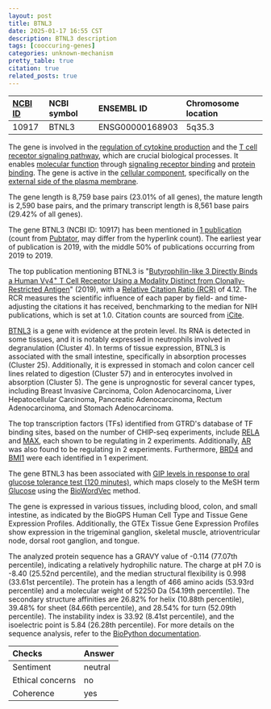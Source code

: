 ```yaml
---
layout: post
title: BTNL3
date: 2025-01-17 16:55 CST
description: BTNL3 description
tags: [cooccuring-genes]
categories: unknown-mechanism
pretty_table: true
citation: true
related_posts: true
---
```




| [NCBI ID](https://www.ncbi.nlm.nih.gov/gene/10917) | NCBI symbol | ENSEMBL ID | Chromosome location |
| :-------- | :------- | :-------- | :------- |
| 10917  | BTNL3 | ENSG00000168903 | 5q35.3 |



The gene is involved in the [regulation of cytokine production](https://amigo.geneontology.org/amigo/term/GO:0001817) and the [T cell receptor signaling pathway](https://amigo.geneontology.org/amigo/term/GO:0050852), which are crucial biological processes. It enables [molecular function](https://amigo.geneontology.org/amigo/term/GO:0003674) through [signaling receptor binding](https://amigo.geneontology.org/amigo/term/GO:0005102) and [protein binding](https://amigo.geneontology.org/amigo/term/GO:0005515). The gene is active in the [cellular component](https://amigo.geneontology.org/amigo/term/GO:0005575), specifically on the [external side of the plasma membrane](https://amigo.geneontology.org/amigo/term/GO:0009897).


The gene length is 8,759 base pairs (23.01% of all genes), the mature length is 2,590 base pairs, and the primary transcript length is 8,561 base pairs (29.42% of all genes).


The gene BTNL3 (NCBI ID: 10917) has been mentioned in [1 publication](https://pubmed.ncbi.nlm.nih.gov/?term=%22BTNL3%22) (count from [Pubtator](https://academic.oup.com/nar/article/47/W1/W587/5494727), may differ from the hyperlink count). The earliest year of publication is 2019, with the middle 50% of publications occurring from 2019 to 2019.


The top publication mentioning BTNL3 is "[Butyrophilin-like 3 Directly Binds a Human Vγ4<sup>+</sup> T Cell Receptor Using a Modality Distinct from Clonally-Restricted Antigen](https://pubmed.ncbi.nlm.nih.gov/31628053)" (2019), with a [Relative Citation Ratio (RCR)](https://journals.plos.org/plosbiology/article?id=10.1371/journal.pbio.1002541) of 4.12. The RCR measures the scientific influence of each paper by field- and time-adjusting the citations it has received, benchmarking to the median for NIH publications, which is set at 1.0. Citation counts are sourced from [iCite](https://icite.od.nih.gov).


[BTNL3](https://www.proteinatlas.org/ENSG00000168903-BTNL3) is a gene with evidence at the protein level. Its RNA is detected in some tissues, and it is notably expressed in neutrophils involved in degranulation (Cluster 4). In terms of tissue expression, BTNL3 is associated with the small intestine, specifically in absorption processes (Cluster 25). Additionally, it is expressed in stomach and colon cancer cell lines related to digestion (Cluster 57) and in enterocytes involved in absorption (Cluster 5). The gene is unprognostic for several cancer types, including Breast Invasive Carcinoma, Colon Adenocarcinoma, Liver Hepatocellular Carcinoma, Pancreatic Adenocarcinoma, Rectum Adenocarcinoma, and Stomach Adenocarcinoma.


The top transcription factors (TFs) identified from GTRD's database of TF binding sites, based on the number of CHIP-seq experiments, include [RELA](https://www.ncbi.nlm.nih.gov/gene/5970) and [MAX](https://www.ncbi.nlm.nih.gov/gene/4149), each shown to be regulating in 2 experiments. Additionally, [AR](https://www.ncbi.nlm.nih.gov/gene/367) was also found to be regulating in 2 experiments. Furthermore, [BRD4](https://www.ncbi.nlm.nih.gov/gene/23476) and [BMI1](https://www.ncbi.nlm.nih.gov/gene/648) were each identified in 1 experiment.




The gene BTNL3 has been associated with [GIP levels in response to oral glucose tolerance test (120 minutes)](https://pubmed.ncbi.nlm.nih.gov/29093273), which maps closely to the MeSH term [Glucose](https://meshb.nlm.nih.gov/record/ui?ui=D005947) using the [BioWordVec](https://www.nature.com/articles/s41597-019-0055-0) method.


The gene is expressed in various tissues, including blood, colon, and small intestine, as indicated by the BioGPS Human Cell Type and Tissue Gene Expression Profiles. Additionally, the GTEx Tissue Gene Expression Profiles show expression in the trigeminal ganglion, skeletal muscle, atrioventricular node, dorsal root ganglion, and tongue.




The analyzed protein sequence has a GRAVY value of -0.114 (77.07th percentile), indicating a relatively hydrophilic nature. The charge at pH 7.0 is -8.40 (25.52nd percentile), and the median structural flexibility is 0.998 (33.61st percentile). The protein has a length of 466 amino acids (53.93rd percentile) and a molecular weight of 52250 Da (54.19th percentile). The secondary structure affinities are 26.82% for helix (10.88th percentile), 39.48% for sheet (84.66th percentile), and 28.54% for turn (52.09th percentile). The instability index is 33.92 (8.41st percentile), and the isoelectric point is 5.84 (26.28th percentile). For more details on the sequence analysis, refer to the [BioPython documentation](https://biopython.org/docs/1.75/api/Bio.SeqUtils.ProtParam.html).





| Checks    | Answer |
| :-------- | :------- |
| Sentiment  | neutral   |
| Ethical concerns | no     |
| Coherence    | yes    |